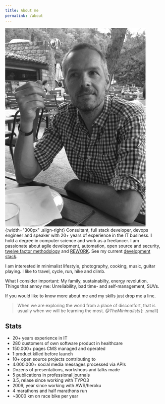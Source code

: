 ```yaml
---
title: About me
permalink: /about
---
```


![Picture](/assets/images/cocorse.jpg){:width="300px" .align-right}
Consultant, full stack developer, devops engineer and speaker with 20+ years of experience in the IT business. I hold a degree in computer science and work as a freelancer.
I am passionate about agile development, automation, open source and security, [twelve factor methodology](https://12factor.net/)
and [REWORK](/rework). See my current [development stack](/stack).

I am interested in minimalist lifestyle, photography, cooking, music, guitar playing. I like to travel, cycle, run, hike and climb.

What I consider important: My family, sustainabilty, energy revolution.
Things that annoy me: Unreliability, bad time- and self-management, SUVs.

If you would like to know more about me and my skills just drop me a line.

> When we are exploring the world from a place of discomfort, that is usually when we will be learning the most.
<cite>@TheMinimalists</cite>{: .small}

## Stats

* 20+ years experience in IT
* 280 customers of own software product in healthcare
* 150.000+ pages CMS managed and operated
* 1 product killed before launch
* 10+ open source projects contributing to
* 4.000.000+ social media messages processed via APIs
* Dozens of presentations, workshops and talks made
* 5 publications in professional journals
* 3.5, relase since working with TYPO3
* 2009, year since working with AWS/heroku
* 4 marathons and half marathons run
* ~3000 km on race bike per year
